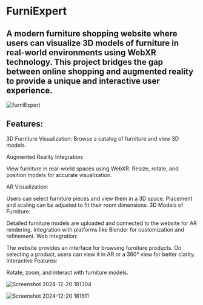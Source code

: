 # FurniExpert
A modern furniture shopping website where users can visualize 3D models of furniture in real-world environments using WebXR technology. This project bridges the gap between online shopping and augmented reality to provide a unique and interactive user experience.
---
![furniExpert](https://github.com/user-attachments/assets/d7650ccf-f48d-48e6-9983-a7c57c14c5ca)

## Features:

3D Furniture Visualization: Browse a catalog of furniture and view 3D models.

Augmented Reality Integration:

View furniture in real-world spaces using WebXR.
Resize, rotate, and position models for accurate visualization.


AR Visualization:

Users can select furniture pieces and view them in a 3D space.
Placement and scaling can be adjusted to fit their room dimensions.
3D Models of Furniture:

Detailed furniture models are uploaded and connected to the website for AR rendering.
Integration with platforms like Blender for customization and refinement.
Web Integration:

The website provides an interface for browsing furniture products.
On selecting a product, users can view it in AR or a 360° view for better clarity.
Interactive Features:

Rotate, zoom, and interact with furniture models.

![Screenshot 2024-12-20 181304](https://github.com/user-attachments/assets/d7b37a0f-c24c-413b-9e59-36ebefbdd04e)


![Screenshot 2024-12-20 181611](https://github.com/user-attachments/assets/6677805e-4dba-4530-82d2-ff5752e93ec7)



